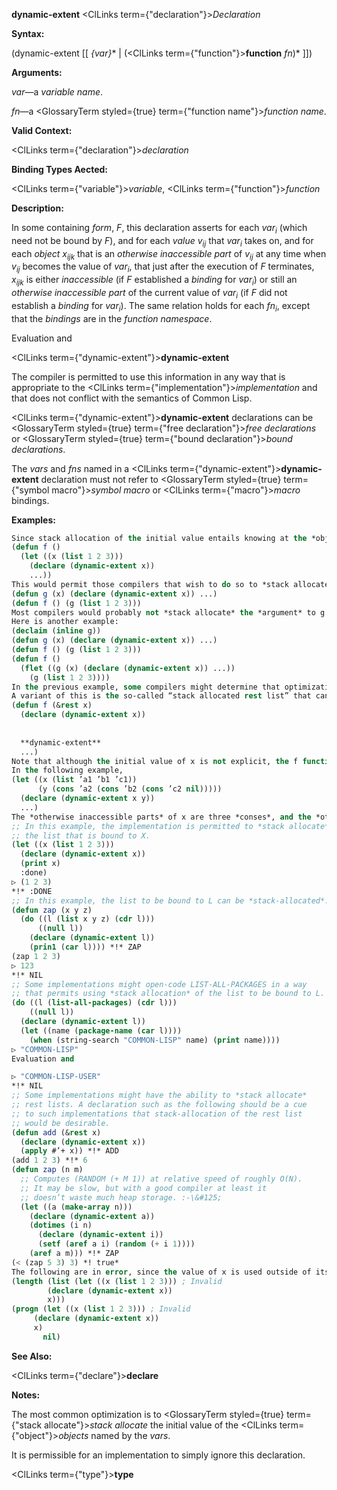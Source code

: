 **dynamic-extent** <ClLinks  term={"declaration"}><i>Declaration</i></ClLinks> 



**Syntax:** 



(dynamic-extent [[ *\{var\}*\* | (<ClLinks  term={"function"}><b>function</b></ClLinks> *fn*)\* ]]) 



**Arguments:** 



*var*—a *variable name*. 



*fn*—a <GlossaryTerm styled={true} term={"function name"}><i>function name</i></GlossaryTerm>. 



**Valid Context:** 



<ClLinks  term={"declaration"}><i>declaration</i></ClLinks> 



**Binding Types Aected:** 



<ClLinks  term={"variable"}><i>variable</i></ClLinks>, <ClLinks  term={"function"}><i>function</i></ClLinks> 



**Description:** 



In some containing <i>form</i>, <i>F</i>, this declaration asserts for each <i>var<sub>i</sub></i> (which need not be bound by <i>F</i>), and for each <i>value v<sub>ij</sub></i> that <i>var<sub>i</sub></i> takes on, and for each <i>object x<sub>ijk</sub></i> that is an <i>otherwise inaccessible part</i> of <i>v<sub>ij</sub></i> at any time when <i>v<sub>ij</sub></i> becomes the value of <i>var<sub>i</sub></i>, that just after the execution of <i>F</i> terminates, <i>x<sub>ijk</sub></i> is either <i>inaccessible</i> (if <i>F</i> established a <i>binding</i> for <i>var<sub>i</sub></i>) or still an <i>otherwise inaccessible part</i> of the current value of <i>var<sub>i</sub></i> (if <i>F</i> did not establish a <i>binding</i> for <i>var<sub>i</sub></i>). The same relation holds for each <i>fn<sub>i</sub></i>, except that the <i>bindings</i> are in the <i>function namespace</i>. 



Evaluation and 



 



 



<ClLinks  term={"dynamic-extent"}><b>dynamic-extent</b></ClLinks> 



The compiler is permitted to use this information in any way that is appropriate to the <ClLinks  term={"implementation"}><i>implementation</i></ClLinks> and that does not conflict with the semantics of Common Lisp. 



<ClLinks  term={"dynamic-extent"}><b>dynamic-extent</b></ClLinks> declarations can be <GlossaryTerm styled={true} term={"free declaration"}><i>free declarations</i></GlossaryTerm> or <GlossaryTerm styled={true} term={"bound declaration"}><i>bound declarations</i></GlossaryTerm>. 



The *vars* and *fns* named in a <ClLinks  term={"dynamic-extent"}><b>dynamic-extent</b></ClLinks> declaration must not refer to <GlossaryTerm styled={true} term={"symbol macro"}><i>symbol macro</i></GlossaryTerm> or <ClLinks  term={"macro"}><i>macro</i></ClLinks> bindings. 



**Examples:**
```lisp
Since stack allocation of the initial value entails knowing at the *object*’s creation time that the *object* can be *stack-allocated*, it is not generally useful to make a **dynamic-extent** *declaration* for *variables* which have no lexically apparent initial value. For example, it is probably useful to write: 
(defun f () 
  (let ((x (list 1 2 3))) 
    (declare (dynamic-extent x)) 
    ...)) 
This would permit those compilers that wish to do so to *stack allocate* the list held by the local variable x. It is permissible, but in practice probably not as useful, to write: 
(defun g (x) (declare (dynamic-extent x)) ...) 
(defun f () (g (list 1 2 3))) 
Most compilers would probably not *stack allocate* the *argument* to g in f because it would be a modularity violation for the compiler to assume facts about g from within f. Only an implementation that was willing to be responsible for recompiling f if the definition of g changed incompatibly could legitimately *stack allocate* the *list* argument to g in f. 
Here is another example: 
(declaim (inline g)) 
(defun g (x) (declare (dynamic-extent x)) ...) 
(defun f () (g (list 1 2 3))) 
(defun f () 
  (flet ((g (x) (declare (dynamic-extent x)) ...)) 
    (g (list 1 2 3)))) 
In the previous example, some compilers might determine that optimization was possible and others might not. 
A variant of this is the so-called “stack allocated rest list” that can be achieved (in implementations supporting the optimization) by: 
(defun f (&rest x) 
  (declare (dynamic-extent x)) 
  
  
  **dynamic-extent** 
  ...) 
Note that although the initial value of x is not explicit, the f function is responsible for assembling the list x from the passed arguments, so the f function can be optimized by the compiler to construct a *stack-allocated* list instead of a heap-allocated list in implementations that support such. 
In the following example, 
(let ((x (list ’a1 ’b1 ’c1)) 
      (y (cons ’a2 (cons ’b2 (cons ’c2 nil))))) 
  (declare (dynamic-extent x y)) 
  ...) 
The *otherwise inaccessible parts* of x are three *conses*, and the *otherwise inaccessible parts* of y are three other *conses*. None of the symbols a1, b1, c1, a2, b2, c2, or **nil** is an *otherwise inaccessible part* of x or y because each is *interned* and hence *accessible* by the *package* (or *packages*) in which it is *interned*. However, if a freshly allocated *uninterned symbol* had been used, it would have been an *otherwise inaccessible part* of the *list* which contained it. 
;; In this example, the implementation is permitted to *stack allocate* 
;; the list that is bound to X. 
(let ((x (list 1 2 3))) 
  (declare (dynamic-extent x)) 
  (print x) 
  :done) 
▷ (1 2 3) 
*!* :DONE 
;; In this example, the list to be bound to L can be *stack-allocated*. 
(defun zap (x y z) 
  (do ((l (list x y z) (cdr l))) 
      ((null l)) 
    (declare (dynamic-extent l)) 
    (prin1 (car l)))) *!* ZAP 
(zap 1 2 3) 
▷ 123 
*!* NIL 
;; Some implementations might open-code LIST-ALL-PACKAGES in a way 
;; that permits using *stack allocation* of the list to be bound to L. 
(do ((l (list-all-packages) (cdr l))) 
    ((null l)) 
  (declare (dynamic-extent l)) 
  (let ((name (package-name (car l)))) 
    (when (string-search "COMMON-LISP" name) (print name)))) 
▷ "COMMON-LISP" 
Evaluation and 

▷ "COMMON-LISP-USER" 
*!* NIL 
;; Some implementations might have the ability to *stack allocate* 
;; rest lists. A declaration such as the following should be a cue 
;; to such implementations that stack-allocation of the rest list 
;; would be desirable. 
(defun add (&rest x) 
  (declare (dynamic-extent x)) 
  (apply #’+ x)) *!* ADD 
(add 1 2 3) *!* 6 
(defun zap (n m) 
  ;; Computes (RANDOM (+ M 1)) at relative speed of roughly O(N). 
  ;; It may be slow, but with a good compiler at least it 
  ;; doesn’t waste much heap storage. :-\&#125; 
  (let ((a (make-array n))) 
    (declare (dynamic-extent a)) 
    (dotimes (i n) 
      (declare (dynamic-extent i)) 
      (setf (aref a i) (random (+ i 1)))) 
    (aref a m))) *!* ZAP 
(< (zap 5 3) 3) *! true* 
The following are in error, since the value of x is used outside of its *extent*: 
(length (list (let ((x (list 1 2 3))) ; Invalid 
		(declare (dynamic-extent x)) 
		x))) 
(progn (let ((x (list 1 2 3))) ; Invalid 
	 (declare (dynamic-extent x)) 
	 x) 
       nil) 
```
**See Also:** 



<ClLinks  term={"declare"}><b>declare</b></ClLinks> 



**Notes:** 



The most common optimization is to <GlossaryTerm styled={true} term={"stack allocate"}><i>stack allocate</i></GlossaryTerm> the initial value of the <ClLinks  term={"object"}><i>objects</i></ClLinks> named by the *vars*. 



It is permissible for an implementation to simply ignore this declaration. 







 



 



<ClLinks  term={"type"}><b>type</b></ClLinks> 



